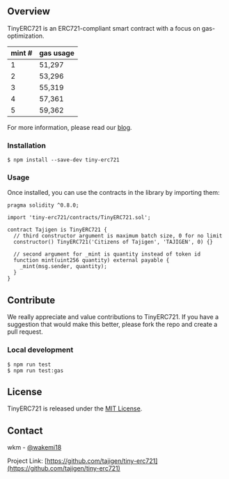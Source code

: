 ## Overview

TinyERC721 is an ERC721-compliant smart contract with a focus on gas-optimization.

| mint # | gas usage |
| ------ | --------- |
| 1      | 51,297    |
| 2      | 53,296    |
| 3      | 55,319    |
| 4      | 57,361    |
| 5      | 59,362    |

For more information, please read our [blog](https://mirror.xyz/tajigen.eth/fraoPkDEYf1U5yOmke3SdFny5EnA6fZwiupaWMX3Yeg).

### Installation

```console
$ npm install --save-dev tiny-erc721
```

### Usage

Once installed, you can use the contracts in the library by importing them:

```solidity
pragma solidity ^0.8.0;

import 'tiny-erc721/contracts/TinyERC721.sol';

contract Tajigen is TinyERC721 {
  // third constructor argument is maximum batch size, 0 for no limit
  constructor() TinyERC721('Citizens of Tajigen', 'TAJIGEN', 0) {}

  // second argument for _mint is quantity instead of token id
  function mint(uint256 quantity) external payable {
    _mint(msg.sender, quantity);
  }
}

```

## Contribute

We really appreciate and value contributions to TinyERC721. If you have a suggestion that would make this better, please fork the repo and create a pull request.

### Local development

```console
$ npm run test
$ npm run test:gas
```

## License

TinyERC721 is released under the [MIT License](LICENSE).

## Contact

wkm - [@wakemi18](https://twitter.com/wakemi18)

Project Link: [https://github.com/tajigen/tiny-erc721](https://github.com/tajigen/tiny-erc721)
